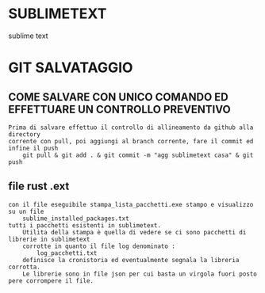 # SUBLIMETEXT
sublime text


# GIT SALVATAGGIO
## COME SALVARE CON UNICO COMANDO ED EFFETTUARE UN CONTROLLO PREVENTIVO
	Prima di salvare effettuo il controllo di allineamento da github alla directory
	corrente con pull, poi aggiungi al branch corrente, fare il commit ed infine il push
		git pull & git add . & git commit -m "agg sublimetext casa" & git push
## file rust .ext
	con il file eseguibile stampa_lista_pacchetti.exe stampo e visualizzo su un file
		sublime_installed_packages.txt
	tutti i pacchetti esistenti in sublimetext.
		Utilita della stampa è quella di vedere se ci sono pacchetti di librerie in sublimetext
		corrotte in quanto il file log denominato :
			log_pacchetti.txt
		definisce la cronistoria ed eventualmente segnala la libreria corrotta.
		Le librerie sono in file json per cui basta un virgola fuori posto pere corrompere il file.
		
